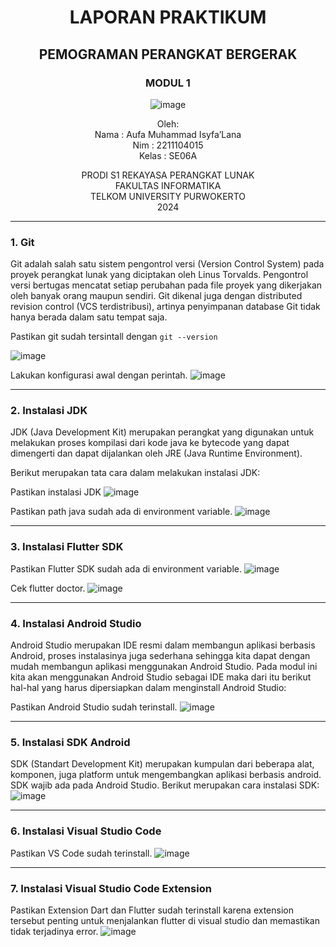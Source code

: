 <div align="center">

# LAPORAN PRAKTIKUM

## PEMOGRAMAN PERANGKAT BERGERAK

### MODUL 1

![image](https://github.com/user-attachments/assets/2948daec-1e7a-4765-8f23-df638a387c87)

Oleh:  
Nama : Aufa Muhammad Isyfa’Lana  
Nim : 2211104015  
Kelas : SE06A

PRODI S1 REKAYASA PERANGKAT LUNAK  
FAKULTAS INFORMATIKA  
TELKOM UNIVERSITY PURWOKERTO  
2024

</div>

---

### 1. Git

Git adalah salah satu sistem pengontrol versi (Version Control System) pada proyek perangkat lunak yang diciptakan oleh Linus Torvalds. Pengontrol versi bertugas mencatat setiap perubahan pada file proyek yang dikerjakan oleh banyak orang maupun sendiri. Git dikenal juga dengan distributed revision control (VCS terdistribusi), artinya penyimpanan database Git tidak hanya berada dalam satu tempat saja.

Pastikan git sudah tersintall dengan `git --version`

![image](https://github.com/user-attachments/assets/9f3fc6d2-1a88-4c63-bb1b-864f490cfe38)


Lakukan konfigurasi awal dengan perintah.
![image](https://github.com/user-attachments/assets/01abcc41-6945-420a-84dd-200a1f44c31f)

---

### 2. Instalasi JDK

JDK (Java Development Kit) merupakan perangkat yang digunakan untuk melakukan proses kompilasi dari kode java ke bytecode yang dapat dimengerti dan dapat dijalankan oleh JRE (Java Runtime Environment).

Berikut merupakan tata cara dalam melakukan instalasi JDK:

Pastikan instalasi JDK
![image](https://github.com/user-attachments/assets/a7150885-cb45-499d-b670-56d9e4aedacf)


Pastikan path java sudah ada di environment variable.
![image](https://github.com/user-attachments/assets/111617ce-ae73-4adb-8391-c8a6a66d22e3)

---

### 3. Instalasi Flutter SDK

Pastikan Flutter SDK sudah ada di environment variable.
![image](https://github.com/user-attachments/assets/6e063caf-40fc-431d-a8b2-3072ceda3952)

Cek flutter doctor.
![image](https://github.com/user-attachments/assets/87556614-2499-4778-8077-5756853edfa3)

---

### 4. Instalasi Android Studio

Android Studio merupakan IDE resmi dalam membangun aplikasi berbasis Android, proses instalasinya juga sederhana sehingga kita dapat dengan mudah membangun aplikasi menggunakan Android Studio. Pada modul ini kita akan menggunakan Android Studio sebagai IDE maka dari itu berikut hal-hal yang harus dipersiapkan dalam menginstall Android Studio:

Pastikan Android Studio sudah terinstall.
![image](https://github.com/user-attachments/assets/c6b50885-8072-403c-92ff-1fbdb4051ce5)

---

### 5. Instalasi SDK Android

SDK (Standart Development Kit) merupakan kumpulan dari beberapa alat, komponen, juga platform untuk mengembangkan aplikasi berbasis android. SDK wajib ada pada Android Studio. Berikut merupakan cara instalasi SDK:
![image](https://github.com/user-attachments/assets/16e05797-fae8-4daf-847f-4983172f6b63)

---

### 6. Instalasi Visual Studio Code

Pastikan VS Code sudah terinstall.
![image](https://github.com/user-attachments/assets/b99b6c7e-4c3a-4063-9ee9-0b140c03a100)

---

### 7. Instalasi Visual Studio Code Extension

Pastikan Extension Dart dan Flutter sudah terinstall karena extension tersebut penting untuk menjalankan flutter di visual studio dan memastikan tidak terjadinya error.
![image](https://github.com/user-attachments/assets/ec6df354-0e88-4950-b667-e9a842ca95de)

